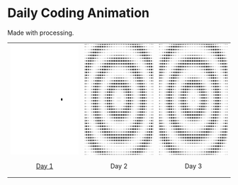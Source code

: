 # Daily Coding Animation
Made with processing.

| | | |
|:-------:|:-------:|:-------:|
|<img width="250" height="250" src="./DotMovingCircle/DotMovingCircle.gif" alt="dots1" /><p align="center"><a href="./DotMovingCircle/">Day 1</a></p>|<img width="250" height="250" src="./PeriodicDotMoving/PeriodicDotMoving.gif" alt="dots2" /><p align="center">Day 2</p>|<img width="250" height="250" src="./PeriodicDotMoving/PeriodicDotMoving.gif" alt="dots3" /><p align="center">Day 3</p>|
